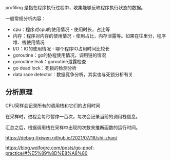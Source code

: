profiling 是指在程序执行过程中，收集能够反映程序执行状态的数据。


一般常规分析内容：

- cpu：程序对cpu的使用情况 - 使用时长，占比等
- 内存：程序对内存的使用情况 - 使用占比，内存泄露等。如果在往里分，程序堆、栈使用情况
- I/O：IO的使用情况 - 哪个程序IO占用时间比较长
- goroutine：go的协程使用情况，调用链的情况
- goroutine leak：goroutine泄露检查
- go dead lock：死锁的检测分析
- data race detector：数据竞争分析，其实也与死锁分析有关


## 分析原理

CPU采样会记录所有的调用栈和它们的占用时间

在采样时，进程会每秒暂停一百次，每次会记录当前的调用栈信息。

汇总之后，根据调用栈在采样中出现的次数来推断函数的运行时间。 





https://debug-lixiwen.github.io/2021/07/18/shi-zhan/


https://blog.wolfogre.com/posts/go-ppof-practice/#%E5%89%8D%E8%A8%80